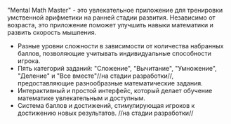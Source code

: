 "Mental Math Master" - это увлекательное приложение для тренировки умственной арифметики на ранней стадии развития. Независимо от возраста, это приложение поможет улучшить навыки математики и развить скорость мышления.

- Разные уровни сложности в зависимости от количества набранных баллов, позволяющие учитывать индивидуальные способности игрока.
- Пять категорий заданий: "Сложение", "Вычитание", "Умножение", "Деление" и "Все вместе"//на стадии разработки//, предоставляющие разнообразные математические задания.
- Интерактивный и простой интерфейс, который делает обучение математике увлекательным и доступным.
- Система баллов и достижений, стимулирующая игроков к достижению новых результатов. //на стадии разработки//
